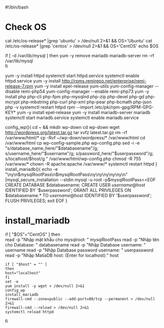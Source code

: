 #!/bin/bash 

# Check OS
cat /etc/os-release* |grep 'ubuntu' > /dev/null 2>&1 && OS='Ubuntu'
cat /etc/os-release* |grep 'centos' > /dev/null 2>&1 && OS='CentOS' 
echo $OS

if [ -d /var/lib/mysql ]
then
    yum -y remove mariadb mariadb-server 
    rm -rf /var/lib/mysql  
fi

yum -y install httpd
systemctl start httpd.service
systemctl enable httpd.service
yum -y install http://rpms.remirepo.net/enterprise/remi-release-7.rpm
yum -y install epel-release yum-utils
yum-config-manager --disable remi-php54
yum-config-manager --enable remi-php73
yum -y install php php-cli php-fpm php-mysqlnd php-zip php-devel php-gd php-mcrypt php-mbstring php-curl php-xml php-pear php-bcmath php-json
php -v
systemctl restart httpd
rpm --import /etc/pki/rpm-gpg/RPM-GPG-KEY*
yum -y install epel-release
yum -y install mariadb-server mariadb
systemctl start mariadb.service
systemctl enable mariadb.service

config_wp(){
    cd ~ && mkdir wp-down
    cd wp-down
    wget http://wordpress.org/latest.tar.gz
    tar xvfz latest.tar.gz
    rm -rf  /var/www/html/*
    cp -Rvf ~/wp-down/wordpress/* /var/www/html
    cd /var/www/html
    cp wp-config-sample.php wp-config.php
    sed -i -e "s/database_name_here/"$databasename"/g; s/username_here/"$username"/g; s/password_here/"$userpassword"/g; s/localhost/$host/g  " /var/www/html/wp-config.php
    chmod -R 755 /var/www/*
    chown -R apache:apache /var/www/*
    systemctl restart httpd
}
install_mariadb(){
    echo -e "\ny\n$mysqlRootPass\n$mysqlRootPass\ny\ny\ny\ny\ny\n" |mysql_secure_installation --stdin
    mysql -u root -p$mysqlRootPass<<EOF 
    CREATE DATABASE $databasename;
    CREATE USER $username@$host IDENTIFIED BY '$userpassword';
    GRANT ALL PRIVILEGES ON $databasename.* TO $username@$host IDENTIFIED BY '$userpassword';
    FLUSH PRIVILEGES;
    exit
EOF
}
# install_mariadb

if [ "$OS"="CentOS" ]
then     
    read -p "Nhập mật khẩu cho mysqlroot: " mysqlRootPass
    read -p "Nhập tên cho Database: " databasename
    read -p "Nhập Database username: " username
    read -p "Nhập Database password username: " userpassword
    read -p "Nhập MatiaDB host: (Enter for localhost):" host

    if [ "$host" = "" ]
    then 
    host="localhost"
    fi
    set -e
    yum install -y wget > /dev/null 2>&1
    config_wp
    install_mariadb  
    firewall-cmd --zone=public --add-port=80/tcp --permanent > /dev/null 2>&1
    firewall-cmd --reload > /dev/null 2>&1
    systemctl reload httpd
fi